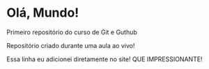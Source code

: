 # Olá, Mundo!
 Primeiro repositório do curso de Git e Guthub

Repositório criado durante uma aula ao vivo!

Essa linha eu adicionei diretamente no site! QUE IMPRESSIONANTE!
